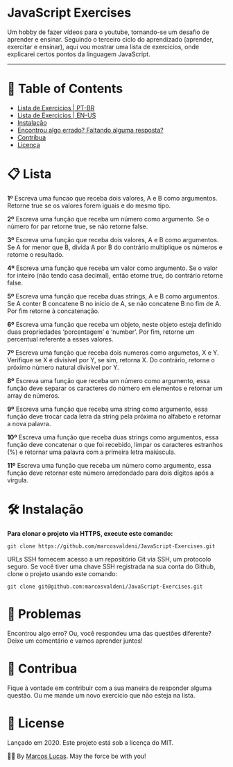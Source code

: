 # JavaScript Exercises

Um hobby de fazer vídeos para o youtube, tornando-se um desafio de aprender e ensinar. 
Seguindo o terceiro ciclo do aprendizado (aprender, exercitar e ensinar),
aqui vou mostrar uma lista de exercícios, onde explicarei certos pontos da linguagem JavaScript.



---

# :pushpin: Table of Contents
* [Lista de Exercicios | PT-BR](#clipboard-lista)
* [Lista de Exercicios | EN-US](https://github.com/marcosvaldeni/JavaScript-Exercises/README.md)
* [Instalação](#hammer_and_wrench-instalação)
* [Encontrou algo errado? Faltando alguma resposta?](#bug-problemas)
* [Contribua](#handshake-contribua)
* [Licença](#scroll-License)

# :clipboard: Lista
**1º** Escreva uma funcao que receba dois valores, A e B como argumentos. Retorne true se os valores forem iguais e do mesmo tipo.

**2º** Escreva uma função que receba um número como argumento. Se o número for par retorne true, se não retorne false. 

**3º** Escreva uma função que receba dois valores, A e B como argumentos. Se A for menor que B, dívida A por B do contrário multiplique os números e retorne o resultado. 

**4º** Escreva uma função que receba um valor como argumento. Se o valor for  inteiro (não tendo casa decimal), então etorne true, do contrário retorne false.

**5º** Escreva uma função que receba duas strings, A e B como argumentos. Se A conter B concatene B no início de A, se não concatene B no fim de A. Por fim retorne à concatenação.

**6º** Escreva uma função que receba um objeto, neste objeto esteja definido duas propriedades ‘porcentagem’ e ‘number’. Por fim, retorne um percentual referente a esses valores.

**7º** Escreva uma função que receba dois numeros como argumetos, X e Y. Verifique se X é divisível por Y, se sim, retorna X. Do contrário, retorne o próximo número natural divisível por Y.

**8º** Escreva uma função que receba um número como argumento, essa função deve separar os caracteres do número em elementos e retornar um array de números.

**9º** Escreva uma função que receba uma string como argumento, essa função deve trocar cada letra da string pela próxima no alfabeto e retornar a nova palavra.

**10º** Escreva uma função que receba duas strings como argumentos, essa função deve concatenar o que foi recebido, limpar os caracteres estranhos (%) e retornar uma palavra com a primeira letra maiúscula. 

**11º** Escreva uma função que receba um número como argumento, essa função deve retornar este número arredondado para dois dígitos após a vírgula.

# :hammer_and_wrench: Instalação

**Para clonar o projeto via HTTPS, execute este comando:**

```git clone https://github.com/marcosvaldeni/JavaScript-Exercises.git```

URLs SSH fornecem acesso a um repositório Git via SSH, um protocolo seguro. Se você tiver uma chave SSH registrada na sua conta do Github, clone o projeto usando este comando:

```git clone git@github.com:marcosvaldeni/JavaScript-Exercises.git```

# :bug: Problemas

Encontrou algo erro? Ou, você respondeu uma das questões diferente? Deixe um comentário e vamos aprender juntos! 

# :handshake: Contribua

Fique à vontade em contribuir com a sua maneira de responder alguma questão. Ou me mande um novo exercício que não esteja na lista. 

# :scroll: License

Lançado em 2020. Este projeto está sob a licença do MIT.

🖖🏻 By [Marcos Lucas](https://github.com/marcosvaldeni). May the force be with you! 
